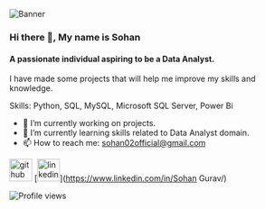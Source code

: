 ![Banner](https://github.com/sohang05/Portfolio-Projects/assets/73344291/9ba01c2b-e6ef-4227-8308-cb0e02332b50)


### Hi there 👋, My name is Sohan 
####  A passionate individual aspiring to be a Data Analyst.
I have made some projects that will help me improve my skills and knowledge.

Skills: Python, SQL, MySQL, Microsoft SQL Server, Power Bi

- 🔭 I’m currently working on projects. 
- 🌱 I’m currently learning skills related to Data Analyst domain. 
- 📫 How to reach me: sohan02official@gmail.com 


[<img src='https://cdn.jsdelivr.net/npm/simple-icons@3.0.1/icons/github.svg' alt='github' height='40'>](https://github.com/sohang05)  [<img src='https://cdn.jsdelivr.net/npm/simple-icons@3.0.1/icons/linkedin.svg' alt='linkedin' height='40'>](https://www.linkedin.com/in/Sohan Gurav/)  


![Profile views](https://gpvc.arturio.dev/sohang05)  
